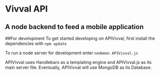 # Vivval API
## A node backend to feed a mobile application

##For development
To get started developing on APIVivval, first install the dependencies with
`npm update`

To run a node server for development enter
`nodemon APIVivval.js`

APIVivval uses Handlebars as a templating engine and APIVivval.js as its main server file.
Eventually, APIVivval will use MongoDB as its Database.